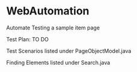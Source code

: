# WebAutomation
Automate Testing a sample item page

Test Plan: TO DO

Test Scenarios listed under 
PageObjectModel.java

Finding Elements listed under 
Search.java


